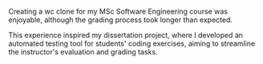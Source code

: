Creating a wc clone for my MSc Software Engineering course was enjoyable, although the grading process took longer than
expected.

This experience inspired my dissertation project, where I developed an automated testing tool for students' coding
exercises, aiming to streamline the instructor's evaluation and grading tasks.
